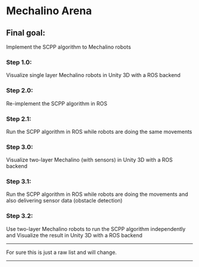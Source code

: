 # Mechalino Arena

## Final goal:
Implement the SCPP algorithm to Mechalino robots

### Step 1.0:
Visualize single layer Mechalino robots in Unity 3D with a ROS backend
### Step 2.0:
Re-implement the SCPP algorithm in ROS
### Step 2.1:
Run the SCPP algorithm in ROS while robots are doing the same movements
### Step 3.0:
Visualize two-layer Mechalino (with sensors) in Unity 3D with a ROS backend
### Step 3.1:
Run the SCPP algorithm in ROS while robots are doing the movements and also delivering sensor data (obstacle detection)
### Step 3.2:
Use two-layer Mechalino robots to run the SCPP algorithm independently and Visualize the result in Unity 3D with a ROS backend

_____________________________________________________
  For sure this is just a raw list and will change. 
_____________________________________________________